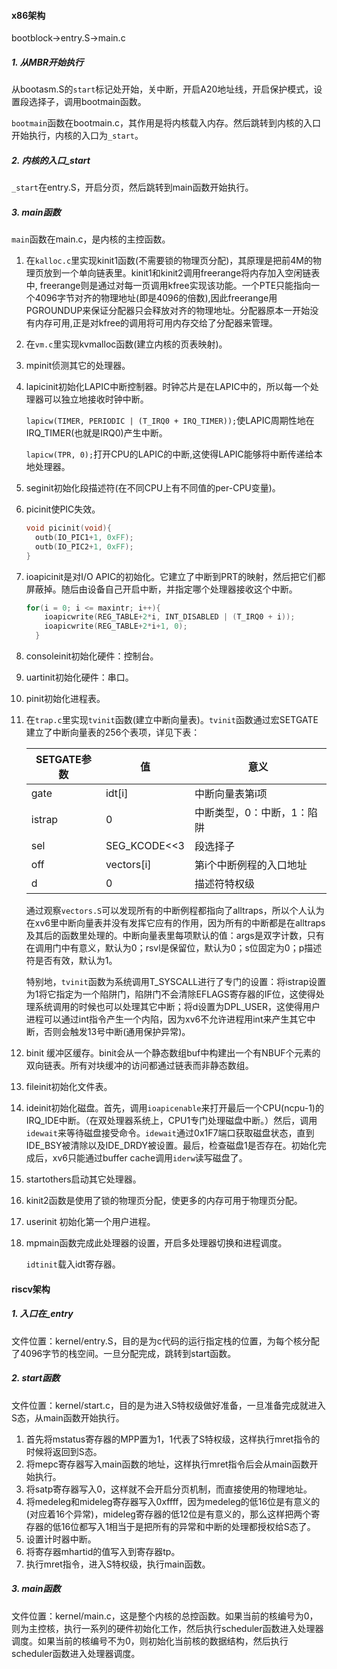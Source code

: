 #### x86架构

bootblock->entry.S->main.c

##### 1. 从MBR开始执行

从bootasm.S的`start`标记处开始，关中断，开启A20地址线，开启保护模式，设置段选择子，调用bootmain函数。

`bootmain`函数在bootmain.c，其作用是将内核载入内存。然后跳转到内核的入口开始执行，内核的入口为`_start`。

##### 2. 内核的入口_start

`_start`在entry.S，开启分页，然后跳转到main函数开始执行。

##### 3. main函数

`main`函数在main.c，是内核的主控函数。

1. 在`kalloc.c`里实现kinit1函数(不需要锁的物理页分配)，其原理是把前4M的物理页放到一个单向链表里。kinit1和kinit2调用freerange将内存加入空闲链表中, freerange则是通过对每一页调用kfree实现该功能。一个PTE只能指向一个4096字节对齐的物理地址(即是4096的倍数),因此freerange用PGROUNDUP来保证分配器只会释放对齐的物理地址。分配器原本一开始没有内存可用,正是对kfree的调用将可用内存交给了分配器来管理。

2. 在`vm.c`里实现kvmalloc函数(建立内核的页表映射)。

3. mpinit侦测其它的处理器。

4. lapicinit初始化LAPIC中断控制器。时钟芯片是在LAPIC中的，所以每一个处理器可以独立地接收时钟中断。

   `lapicw(TIMER, PERIODIC | (T_IRQ0 + IRQ_TIMER));`使LAPIC周期性地在IRQ_TIMER(也就是IRQ0)产生中断。

   `lapicw(TPR, 0);`打开CPU的LAPIC的中断,这使得LAPIC能够将中断传递给本地处理器。

5. seginit初始化段描述符(在不同CPU上有不同值的per-CPU变量)。

6. picinit使PIC失效。

   ```c
   void picinit(void){
     outb(IO_PIC1+1, 0xFF);
     outb(IO_PIC2+1, 0xFF);
   }
   ```

7. ioapicinit是对I/O APIC的初始化。它建立了中断到PRT的映射，然后把它们都屏蔽掉。随后由设备自己开启中断，并指定哪个处理器接收这个中断。

   ```c
   for(i = 0; i <= maxintr; i++){
       ioapicwrite(REG_TABLE+2*i, INT_DISABLED | (T_IRQ0 + i));
       ioapicwrite(REG_TABLE+2*i+1, 0);
     }
   ```

8. consoleinit初始化硬件：控制台。

9. uartinit初始化硬件：串口。

10. pinit初始化进程表。

11. 在`trap.c`里实现`tvinit`函数(建立中断向量表)。`tvinit`函数通过宏SETGATE建立了中断向量表的256个表项，详见下表：

    | SETGATE参数 | 值           | 意义                       |
    | ----------- | ------------ | -------------------------- |
    | gate        | idt[i]       | 中断向量表第i项            |
    | istrap      | 0            | 中断类型，0：中断，1：陷阱 |
    | sel         | SEG_KCODE<<3 | 段选择子                   |
    | off         | vectors[i]   | 第i个中断例程的入口地址    |
    | d           | 0            | 描述符特权级               |

    通过观察`vectors.S`可以发现所有的中断例程都指向了alltraps，所以个人认为在xv6里中断向量表并没有发挥它应有的作用，因为所有的中断都是在alltraps及其后的函数里处理的。中断向量表里每项默认的值：args是双字计数，只有在调用门中有意义，默认为0；rsvl是保留位，默认为0；s位固定为0；p描述符是否有效，默认为1。

    特别地，`tvinit`函数为系统调用T_SYSCALL进行了专门的设置：将istrap设置为1将它指定为一个陷阱门，陷阱门不会清除EFLAGS寄存器的IF位，这使得处理系统调用的时候也可以处理其它中断；将d设置为DPL_USER，这使得用户进程可以通过int指令产生一个内陷，因为xv6不允许进程用int来产生其它中断，否则会触发13号中断(通用保护异常)。

12. binit 缓冲区缓存。binit会从一个静态数组buf中构建出一个有NBUF个元素的双向链表。所有对块缓冲的访问都通过链表而非静态数组。

13. fileinit初始化文件表。

14. ideinit初始化磁盘。首先，调用`ioapicenable`来打开最后一个CPU(ncpu-1)的IRQ_IDE中断。（在双处理器系统上，CPU1专门处理磁盘中断。）然后，调用`idewait`来等待磁盘接受命令。`idewait`通过0x1F7端口获取磁盘状态，直到IDE_BSY被清除以及IDE_DRDY被设置。最后，检查磁盘1是否存在。初始化完成后，xv6只能通过buffer cache调用`iderw`读写磁盘了。

15. startothers启动其它处理器。

16. kinit2函数是使用了锁的物理页分配，使更多的内存可用于物理页分配。

17. userinit 初始化第一个用户进程。

18. mpmain函数完成此处理器的设置，开启多处理器切换和进程调度。

    `idtinit`载入idt寄存器。

#### riscv架构

##### 1. 入口在_entry

文件位置：kernel/entry.S，目的是为c代码的运行指定栈的位置，为每个核分配了4096字节的栈空间。一旦分配完成，跳转到start函数。

##### 2. start函数

文件位置：kernel/start.c，目的是为进入S特权级做好准备，一旦准备完成就进入S态，从main函数开始执行。

1. 首先将mstatus寄存器的MPP置为1，1代表了S特权级，这样执行mret指令的时候将返回到S态。
2. 将mepc寄存器写入main函数的地址，这样执行mret指令后会从main函数开始执行。
3. 将satp寄存器写入0，这样就不会开启分页机制，而直接使用的物理地址。
4. 将medeleg和mideleg寄存器写入0xffff，因为medeleg的低16位是有意义的(对应着16个异常)，mideleg寄存器的低12位是有意义的，那么这样把两个寄存器的低16位都写入1相当于是把所有的异常和中断的处理都授权给S态了。
5. 设置计时器中断。
6. 将寄存器mhartid的值写入到寄存器tp。
7. 执行mret指令，进入S特权级，执行main函数。

##### 3. main函数

文件位置：kernel/main.c，这是整个内核的总控函数。如果当前的核编号为0，则为主控核，执行一系列的硬件初始化工作，然后执行scheduler函数进入处理器调度。如果当前的核编号不为0，则初始化当前核的数据结构，然后执行scheduler函数进入处理器调度。



